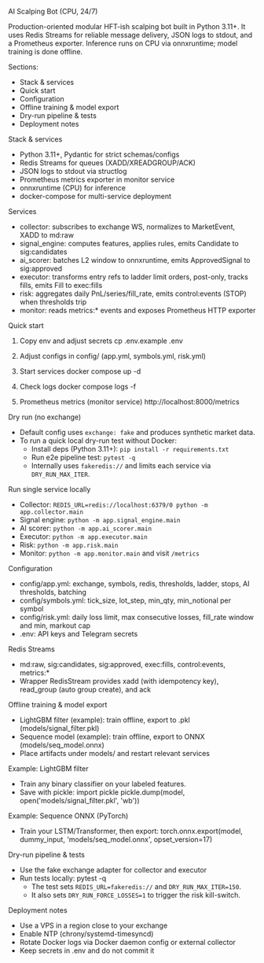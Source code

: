 AI Scalping Bot (CPU, 24/7)

Production-oriented modular HFT-ish scalping bot built in Python 3.11+. 
It uses Redis Streams for reliable message delivery, JSON logs to stdout, and a Prometheus exporter. 
Inference runs on CPU via onnxruntime; model training is done offline.

Sections:
- Stack & services
- Quick start
- Configuration
- Offline training & model export
- Dry-run pipeline & tests
- Deployment notes

Stack & services
- Python 3.11+, Pydantic for strict schemas/configs
- Redis Streams for queues (XADD/XREADGROUP/ACK)
- JSON logs to stdout via structlog
- Prometheus metrics exporter in monitor service
- onnxruntime (CPU) for inference
- docker-compose for multi-service deployment

Services
- collector: subscribes to exchange WS, normalizes to MarketEvent, XADD to md:raw
- signal_engine: computes features, applies rules, emits Candidate to sig:candidates
- ai_scorer: batches L2 window to onnxruntime, emits ApprovedSignal to sig:approved
- executor: transforms entry refs to ladder limit orders, post-only, tracks fills, emits Fill to exec:fills
- risk: aggregates daily PnL/series/fill_rate, emits control:events (STOP) when thresholds trip
- monitor: reads metrics:* events and exposes Prometheus HTTP exporter

Quick start
1) Copy env and adjust secrets
   cp .env.example .env

2) Adjust configs in config/ (app.yml, symbols.yml, risk.yml)

3) Start services
   docker compose up -d

4) Check logs
   docker compose logs -f

5) Prometheus metrics (monitor service)
   http://localhost:8000/metrics

Dry run (no exchange)
- Default config uses `exchange: fake` and produces synthetic market data.
- To run a quick local dry-run test without Docker:
  - Install deps (Python 3.11+): `pip install -r requirements.txt`
  - Run e2e pipeline test: `pytest -q`
  - Internally uses `fakeredis://` and limits each service via `DRY_RUN_MAX_ITER`.

Run single service locally
- Collector: `REDIS_URL=redis://localhost:6379/0 python -m app.collector.main`
- Signal engine: `python -m app.signal_engine.main`
- AI scorer: `python -m app.ai_scorer.main`
- Executor: `python -m app.executor.main`
- Risk: `python -m app.risk.main`
- Monitor: `python -m app.monitor.main` and visit `/metrics`

Configuration
- config/app.yml: exchange, symbols, redis, thresholds, ladder, stops, AI thresholds, batching
- config/symbols.yml: tick_size, lot_step, min_qty, min_notional per symbol
- config/risk.yml: daily loss limit, max consecutive losses, fill_rate window and min, markout cap
- .env: API keys and Telegram secrets

Redis Streams
- md:raw, sig:candidates, sig:approved, exec:fills, control:events, metrics:*
- Wrapper RedisStream provides xadd (with idempotency key), read_group (auto group create), and ack

Offline training & model export
- LightGBM filter (example): train offline, export to .pkl (models/signal_filter.pkl)
- Sequence model (example): train offline, export to ONNX (models/seq_model.onnx)
- Place artifacts under models/ and restart relevant services

Example: LightGBM filter
- Train any binary classifier on your labeled features.
- Save with pickle:
  import pickle
  pickle.dump(model, open('models/signal_filter.pkl', 'wb'))

Example: Sequence ONNX (PyTorch)
- Train your LSTM/Transformer, then export:
  torch.onnx.export(model, dummy_input, 'models/seq_model.onnx', opset_version=17)

Dry-run pipeline & tests
- Use the fake exchange adapter for collector and executor
- Run tests locally:
  pytest -q
  - The test sets `REDIS_URL=fakeredis://` and `DRY_RUN_MAX_ITER=150`.
  - It also sets `DRY_RUN_FORCE_LOSSES=1` to trigger the risk kill-switch.

Deployment notes
- Use a VPS in a region close to your exchange
- Enable NTP (chrony/systemd-timesyncd)
- Rotate Docker logs via Docker daemon config or external collector
- Keep secrets in .env and do not commit it
